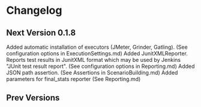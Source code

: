 # Changelog

## Next Version 0.1.8
Added automatic installation of executors (JMeter, Grinder, Gatling).
  (See configuration options in ExecutionSettings.md)
Added JunitXMLReporter. Reports test results in JunitXML format which may be used by Jenkins "JUnit test result report".
  (See configuration options in Reporting.md)
Added JSON path assertion.
  (See Assertions in ScenarioBuilding.md)
Added parameters for final_stats reporter
  (See Reporting.md)
## Prev Versions